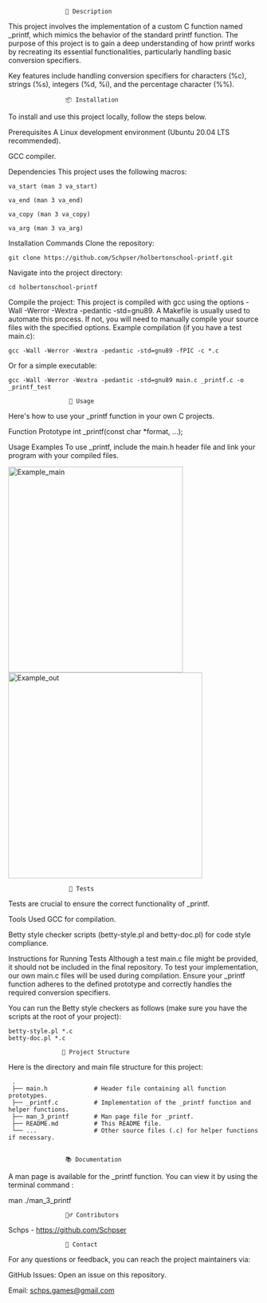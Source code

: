 <Create a function that imitates printf>

					📝 Description

This project involves the implementation of a custom C function named _printf, which mimics the behavior of the standard printf function. The purpose of this project is to gain a deep understanding of how printf works by recreating its essential functionalities, particularly handling basic conversion specifiers.

Key features include handling conversion specifiers for characters (%c), strings (%s), integers (%d, %i), and the percentage character (%%).

					📦 Installation

To install and use this project locally, follow the steps below.

Prerequisites
A Linux development environment (Ubuntu 20.04 LTS recommended).

GCC compiler.

Dependencies
This project uses the following macros:

	
	va_start (man 3 va_start)

	va_end (man 3 va_end)

	va_copy (man 3 va_copy)

	va_arg (man 3 va_arg)


Installation Commands
Clone the repository:

	git clone https://github.com/Schpser/holbertonschool-printf.git

Navigate into the project directory:

	cd holbertonschool-printf

Compile the project:
This project is compiled with gcc using the options -Wall -Werror -Wextra -pedantic -std=gnu89. A Makefile is usually used to automate this process. If not, you will need to manually compile your source files with the specified options.
Example compilation (if you have a test main.c):

	gcc -Wall -Werror -Wextra -pedantic -std=gnu89 -fPIC -c *.c

Or for a simple executable:

	gcc -Wall -Werror -Wextra -pedantic -std=gnu89 main.c _printf.c -o _printf_test

					 🚀 Usage

Here's how to use your _printf function in your own C projects.

Function Prototype
int _printf(const char *format, ...);

Usage Examples
To use _printf, include the main.h header file and link your program with your compiled files.

<img width="350" height="412" alt="Example_main" src="https://github.com/user-attachments/assets/82ecca06-c2dc-44e4-b488-e6882b6f467a" />
<img width="389" height="412" alt="Example_out" src="https://github.com/user-attachments/assets/324a247d-ef56-4d34-8565-1cb3a5490994" />

  					 🧪 Tests

Tests are crucial to ensure the correct functionality of _printf.

Tools Used
GCC for compilation.

Betty style checker scripts (betty-style.pl and betty-doc.pl) for code style compliance.

Instructions for Running Tests
Although a test main.c file might be provided, it should not be included in the final repository. To test your implementation, our own main.c files will be used during compilation. Ensure your _printf function adheres to the defined prototype and correctly handles the required conversion specifiers.

You can run the Betty style checkers as follows (make sure you have the scripts at the root of your project):

	betty-style.pl *.c
	betty-doc.pl *.c

				   📁 Project Structure

Here is the directory and main file structure for this project:
				 
	 .
	 ├── main.h             # Header file containing all function prototypes.
	 ├── _printf.c          # Implementation of the _printf function and helper functions.
	 ├── man_3_printf       # Man page file for _printf.
	 ├── README.md          # This README file.
	 └── ...                # Other source files (.c) for helper functions if necessary.


				    📚 Documentation

A man page is available for the _printf function. You can view it by using the terminal command :

   man ./man_3_printf
 
				    🙋‍♂️ Contributors

Schps - https://github.com/Schpser

					💬 Contact
										
For any questions or feedback, you can reach the project maintainers via:

GitHub Issues: Open an issue on this repository.

Email: schps.games@gmail.com
